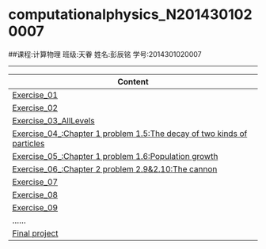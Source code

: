 # computationalphysics_N2014301020007
##课程:计算物理     班级:天眷      姓名:彭辰铭      学号:2014301020007
***
|   Content                                                                         |
|-----------------------------------------------------------------------------------|
|[Exercise_01](https://github.com/Damonphysics/computationalphysics_N2014301020007/blob/master/EXERCISE_01)     |
|[Exercise_02](https://github.com/Damonphysics/computationalphysics_N2014301020007/blob/master/EXERCISE_02)      |
|[Exercise_03_AllLevels](https://github.com/Damonphysics/computationalphysics_N2014301020007/blob/master/EXERCISE_03)   |
|[Exercise_04_:Chapter 1 problem 1.5:The decay of two kinds of particles](https://github.com/Damonphysics/computationalphysics_N2014301020007/blob/master/EXERCISE_04)|
|[Exercise_05_:Chapter 1 problem 1.6:Population growth](https://github.com/Damonphysics/computationalphysics_N2014301020007/blob/master/EXERCISE_05)     |
|[Exercise_06_:Chapter 2 problem 2.9&2.10:The cannon](https://github.com/Damonphysics/computationalphysics_N2014301020007/blob/master/EXERCISE_06)      |
|[Exercise_07](https://github.com/Damonphysics/computationalphysics_N2014301020007/blob/master/EXERCISE_07)      |
|[Exercise_08](https://github.com/Damonphysics/computationalphysics_N2014301020007/blob/master/EXERCISE_08)      |
|[Exercise_09](https://github.com/Damonphysics/computationalphysics_N2014301020007/blob/master/EXERCISE_09)     |
|         ……                |
|[Final project](https://github.com/Damonphysics/computationalphysics_N2014301020007/blob/master/Final%20Project)|

